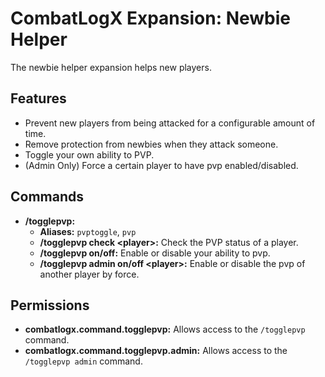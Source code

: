 # CombatLogX Expansion: Newbie Helper

The newbie helper expansion helps new players.

## Features

- Prevent new players from being attacked for a configurable amount of time.
- Remove protection from newbies when they attack someone.
- Toggle your own ability to PVP.
- (Admin Only) Force a certain player to have pvp enabled/disabled.

## Commands

- **/togglepvp:**
    - **Aliases:** `pvptoggle`, `pvp`
    - **/togglepvp check \<player\>:** Check the PVP status of a player.
    - **/togglepvp on/off:** Enable or disable your ability to pvp.
    - **/togglepvp admin on/off \<player\>:** Enable or disable the pvp of another player by force.

## Permissions

- **combatlogx.command.togglepvp:** Allows access to the `/togglepvp` command.
- **combatlogx.command.togglepvp.admin:** Allows access to the `/togglepvp admin` command.
